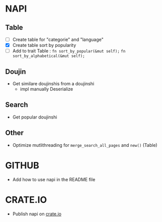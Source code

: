 # NAPI

## Table
- [ ] Create table for "categorie" and "language"
- [x] Create table sort by popularity
- [ ] Add to trait Table :
    `fn sort_by_popular(&mut self);`
    `fn sort_by_alphabetical(&mut self);`

## Doujin
- Get similare doujinshis from a doujinshi
    - impl manually Deserialize

## Search
- Get popular doujinshi

## Other
- Optimize mutlithreading for `merge_search_all_pages` and `new()` (Table)

# GITHUB
- Add how to use napi in the README file

# CRATE.IO
- Publish napi on [crate.io](crate.io)
